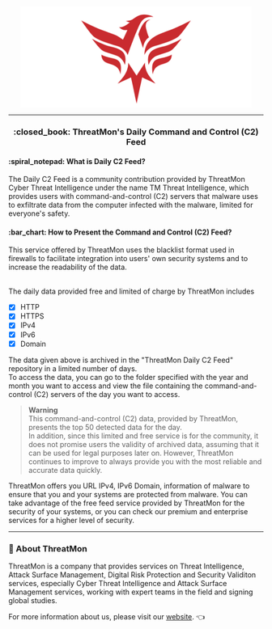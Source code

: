<p align="center"> 
<a href="https://threatmon.io/"><img target="_blank" src="https://raw.githubusercontent.com/ThreatMon/ThreatMon-Daily-C2-Feeds/main/.core/threatmon.png" align="center" height="200" /></a>
</p>
<hr>
<h3 align="center">:closed_book: ThreatMon's Daily Command and Control (C2) Feed</h3>
<h4>:spiral_notepad:	What is Daily C2 Feed?</h4>
The Daily C2 Feed is a community contribution provided by ThreatMon Cyber Threat Intelligence under the name TM Threat Intelligence, which provides users with command-and-control (C2) servers that malware uses to exfiltrate data from the computer infected with the malware, limited for everyone's safety.

<h4>:bar_chart:	How to Present the Command and Control (C2) Feed?</h4>
This service offered by ThreatMon uses the blacklist format used in firewalls to facilitate integration into users' own security systems and to increase the readability of the data.
<br></br>

The daily data provided free and limited of charge by ThreatMon includes
- [x] HTTP
- [x] HTTPS
- [x] IPv4
- [x] IPv6
- [x] Domain

The data given above is archived in the "ThreatMon Daily C2 Feed" repository in a limited number of days.<br>
To access the data, you can go to the folder specified with the year and month you want to access and view the file containing the command-and-control (C2) servers of the day you want to access.

> **Warning** <br>
> This command-and-control (C2) data, provided by ThreatMon, presents the top 50 detected data for the day.<br>
In addition, since this limited and free service is for the community, it does not promise users the validity of archived data, assuming that it can be used for legal purposes later on. However, ThreatMon continues to improve to always provide you with the most reliable and accurate data quickly.

ThreatMon offers you URL IPv4, IPv6 Domain,  information of malware to ensure that you and your systems are protected from malware. You can take advantage of the free feed service provided by ThreatMon for the security of your systems, or you can check our premium and enterprise services for a higher level of security.

---
### :department_store:	About ThreatMon

ThreatMon is a company that provides services on Threat Intelligence, Attack Surface Management, Digital Risk Protection and Security Validiton services, especially Cyber Threat Intelligence and Attack Surface Management services, working with expert teams in the field and signing global studies. 

For more information about us, please visit our [website](https://threatmon.io/). 👈 
